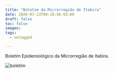 ```yaml
---
title: "Boletim da Microrregião de Itabira"
date: 2020-07-13T00:18:58-03:00
draft: false
toc: false
images:
tags: 
  - untagged

---
```


Boletim Epidemiológico da Microrregião de Itabira.

![boletim](/Itabira-13-07.jpg)


